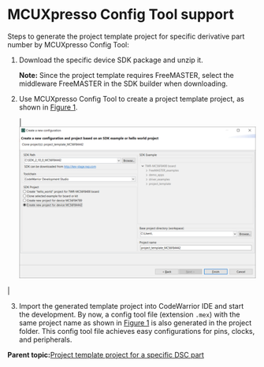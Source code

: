 # MCUXpresso Config Tool support

Steps to generate the project template project for specific derivative part number by MCUXpresso Config Tool:

1.  Download the specific device SDK package and unzip it.

    **Note:** Since the project template requires FreeMASTER, select the middleware FreeMASTER in the SDK builder when downloading.

2.  Use MCUXpresso Config Tool to create a project template project, as shown in [Figure 1](mcuxpresso_config_tool_support.md#FIG_TOOLSUPPORT).

    |![](../images/cfg_npw.png "MCUXpresso Config Tool support")

|

3.  Import the generated template project into CodeWarrior IDE and start the development. By now, a config tool file \(extension `.mex`\) with the same project name as shown in [Figure 1](mcuxpresso_config_tool_support.md#FIG_TOOLSUPPORT) is also generated in the project folder. This config tool file achieves easy configurations for pins, clocks, and peripherals.


**Parent topic:**[Project template project for a specific DSC part](../topics/project_template_project_for_a_specific_dsc_part.md)

